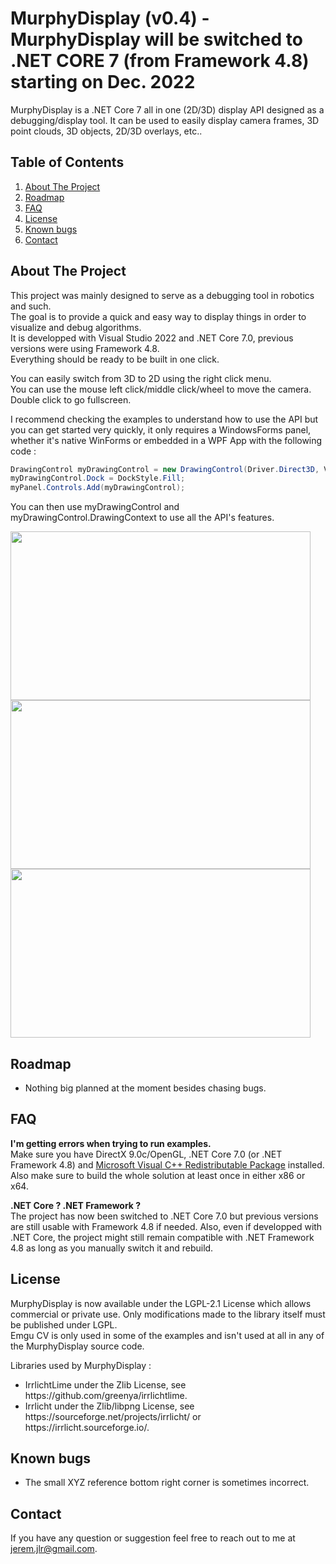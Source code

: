 # MurphyDisplay (v0.4) - MurphyDisplay will be switched to .NET CORE 7 (from Framework 4.8) starting on Dec. 2022 
MurphyDisplay is a .NET Core 7 all in one (2D/3D) display API designed as a debugging/display tool. It can be used to easily display camera frames, 3D point clouds, 3D objects, 2D/3D overlays, etc..

## Table of Contents
<ol>
  <li><a href="#about-the-project">About The Project</a></li>
  <li><a href="#roadmap">Roadmap</a></li>
  <li><a href="#faq">FAQ</a></li>
  <li><a href="#license">License</a></li>
  <li><a href="#known-bugs">Known bugs</a></li>
  <li><a href="#contact">Contact</a></li>
</ol>

## About The Project
This project was mainly designed to serve as a debugging tool in robotics and such.<br/>
The goal is to provide a quick and easy way to display things in order to visualize and debug algorithms.<br/>
It is developped with Visual Studio 2022 and .NET Core 7.0, previous versions were using Framework 4.8.<br/>
Everything should be ready to be built in one click.<br/>

You can easily switch from 3D to 2D using the right click menu.<br/>
You can use the mouse left click/middle click/wheel to move the camera.<br />
Double click to go fullscreen.

I recommend checking the examples to understand how to use the API but you can get started very quickly, it only requires a WindowsForms panel, whether it's native WinForms or embedded in a WPF App with the following code : 

```C#
DrawingControl myDrawingControl = new DrawingControl(Driver.Direct3D, ViewMode._3D, false, false, 5, 1f, 4, 250, false);
myDrawingControl.Dock = DockStyle.Fill;
myPanel.Controls.Add(myDrawingControl);
```

You can then use myDrawingControl and myDrawingControl.DrawingContext to use all the API's features.

<p>
            <img width=480 height=270 src="https://github.com/jeremjlr/MurphyDisplay/blob/main/Screen2.png"/><br/>
            <img width=480 height=270 src="https://github.com/jeremjlr/MurphyDisplay/blob/main/Screen1.png"/><br/>
            <img width=480 height=270 src="https://github.com/jeremjlr/MurphyDisplay/blob/main/PointCloud.png"/><br/>
</p>

## Roadmap
<ul>
  <li>Nothing big planned at the moment besides chasing bugs.</li>
</ul>

## FAQ
<b>I'm getting errors when trying to run examples.</b><br/>
Make sure you have DirectX 9.0c/OpenGL, .NET Core 7.0 (or .NET Framework 4.8) and <a href="https://docs.microsoft.com/en-US/cpp/windows/latest-supported-vc-redist?view=msvc-160">Microsoft Visual C++ Redistributable Package</a> installed.<br/>
Also make sure to build the whole solution at least once in either x86 or x64.

<b>.NET Core ? .NET Framework ?</b><br/>
The project has now been switched to .NET Core 7.0 but previous versions are still usable with Framework 4.8 if needed. Also, even if developped with .NET Core, the project might still remain compatible with .NET Framework 4.8 as long as you manually switch it and rebuild.

## License
MurphyDisplay is now available under the LGPL-2.1 License which allows commercial or private use. Only modifications made to the library itself must be published under LGPL.<br/>
Emgu CV is only used in some of the examples and isn't used at all in any of the MurphyDisplay source code.<br/>

Libraries used by MurphyDisplay :<br/>
<ul>
  <li>IrrlichtLime under the Zlib License, see https://github.com/greenya/irrlichtlime.</li>
  <li>Irrlicht under the Zlib/libpng License, see https://sourceforge.net/projects/irrlicht/ or https://irrlicht.sourceforge.io/.</li>
</ul>

## Known bugs

<ul>
  <li>The small XYZ reference bottom right corner is sometimes incorrect.</li>
</ul>


## Contact
If you have any question or suggestion feel free to reach out to me at jerem.jlr@gmail.com.
